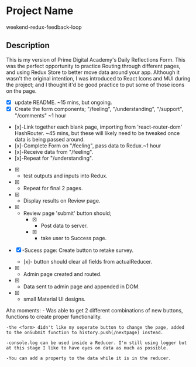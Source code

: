 # Project Name
weekend-redux-feedback-loop

## Description

This is my version of Prime Digital Academy's Daily Reflections Form.  This was the perfect opportunity to practice Routing through different pages, and using Redux Store to better move data around your app. Although it wasn't the original intention, I was introduced to React Icons and MUI during the project; and I thought it'd be good practice to put some of those icons on the page.

- [x] update README. ~15 mins, but ongoing.
- [x] Create the form components; "/feeling", "/understanding", "/support", "/comments" ~1 hour
- [x]-Link together each blank page, importing from 'react-router-dom' HashRouter. ~45 mins, but these will likely need to be tweaked once data is being passed around.
- [x]-Complete Form on "/feeling", pass data to Redux.~1 hour
- [x]-Receive data from "/feeling".
- [x]-Repeat for "/understanding".
- [x] - test outputs and inputs into Redux.
- [x] - Repeat for final 2 pages.
- [x] - Display results on Review page.
- [x] - Review page 'submit' button should;
       - [x] - Post data to server.
       - [x] - take user to Success page.
- [x]  -Sucess page: Create button to retake survey.
    - [x]- button should clear all fields from actualReducer.
- [x] - Admin page created and routed.
- [x] - Data sent to admin page and appended in DOM.

- [x] - small Material UI designs.


Aha moments: 
    - Was able to get 2 different combinations of new buttons, functions to create proper functionality.

    -the <form> didn't like my seperate button to change the page, added to the onSubmit function to history.push(/nextpage) instead.

    -console.log can be used inside a Reducer. I'm still using logger but at this stage I like to have eyes on data as much as possible.

    -You can add a property to the data while it is in the reducer. 

    
